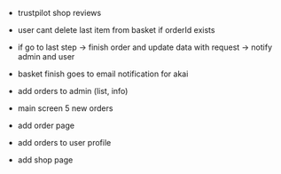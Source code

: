 - trustpilot shop reviews

- user cant delete last item from basket if orderId exists
- if go to last step -> finish order and update data with request -> notify admin and user
- basket finish goes to email notification for akai
- add orders to admin (list, info)

- main screen 5 new orders
- add order page
- add orders to user profile
- add shop page
